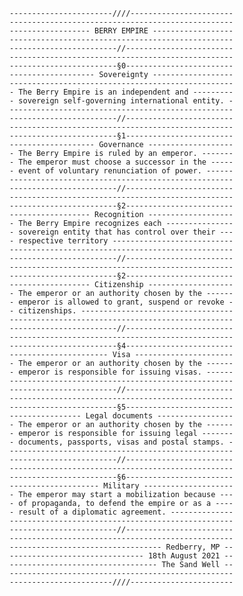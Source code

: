 <code>
-----------------------////-----------------------
--------------------------------------------------
------------------ BERRY EMPIRE ------------------
--------------------------------------------------
------------------------//------------------------
--------------------------------------------------
------------------------§0------------------------
------------------- Sovereignty ------------------
--------------------------------------------------
- The Berry Empire is an independent and ---------
- sovereign self-governing international entity. -
--------------------------------------------------
------------------------//------------------------
--------------------------------------------------
------------------------§1------------------------
------------------- Governance -------------------
- The Berry Empire is ruled by an emperor. -------
- The emperor must choose a successor in the -----
- event of voluntary renunciation of power. ------
--------------------------------------------------
------------------------//------------------------
--------------------------------------------------
------------------------§2------------------------
------------------ Recognition -------------------
- The Berry Empire recognizes each ---------------
- sovereign entity that has control over their ---
- respective territory ---------------------------
--------------------------------------------------
------------------------//------------------------
--------------------------------------------------
------------------------§2------------------------
------------------ Citizenship -------------------
- The emperor or an authority chosen by the ------
- emperor is allowed to grant, suspend or revoke -
- citizenships. ----------------------------------
--------------------------------------------------
------------------------//------------------------
--------------------------------------------------
------------------------§4------------------------
---------------------- Visa ----------------------
- The emperor or an authority chosen by the ------
- emperor is responsible for issuing visas. ------
--------------------------------------------------
------------------------//------------------------
--------------------------------------------------
------------------------§5------------------------
---------------- Legal documents -----------------
- The emperor or an authority chosen by the ------
- emperor is responsible for issuing legal -------
- documents, passports, visas and postal stamps. -
--------------------------------------------------
------------------------//------------------------
--------------------------------------------------
------------------------§6------------------------
-------------------- Military --------------------
- The emperor may start a mobilization because ---
- of propaganda, to defend the empire or as a ----
- result of a diplomatic agreement. --------------
--------------------------------------------------
------------------------//------------------------
--------------------------------------------------
---------------------------------- Redberry, MP --
------------------------------ 18th August 2021 --
--------------------------------- The Sand Well --
--------------------------------------------------
-----------------------////-----------------------
</code>

